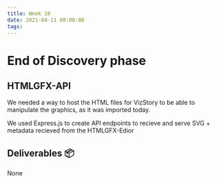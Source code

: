 ```yaml
---
title: Week 18
date: 2021-04-11 00:00:00
tags:
---
```

# End of Discovery phase

## HTMLGFX-API
We needed a way to host the HTML files for VizStory to be able to manipulate the graphics, as it was imported today.

We used Express.js to create API endpoints to recieve and serve SVG + metadata recieved from the HTMLGFX-Edior


## Deliverables 📦
None
